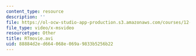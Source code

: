 ```yaml
---
content_type: resource
description: ''
file: https://ol-ocw-studio-app-production.s3.amazonaws.com/courses/12-520-geodynamics-fall-2006/88884d2ed664068e069a9833b5256b22_RTmovie.avi
file_type: video/x-msvideo
resourcetype: Other
title: RTmovie.avi
uid: 88884d2e-d664-068e-069a-9833b5256b22
---
```

